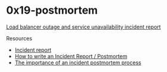 # 0x19-postmortem
[Load balancer outage and service unavailability incident report](https://www.linkedin.com/pulse/load-balancer-outage-service-unavailability-muhayemariya-faustine-jgc2f)

Resources
 - [Incident report](https://youtu.be/rp5cVMNmbro)
 - [How to write an Incident Report / Postmortem](https://sysadmincasts.com/episodes/20-how-to-write-an-incident-report-postmortem)
 - [The importance of an incident postmortem process](https://www.pagerduty.com/resources/learn/incident-postmortem/)


